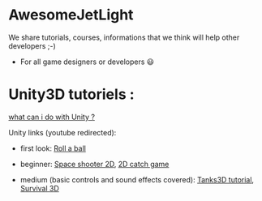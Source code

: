 # AwesomeJetLight
We share tutorials, courses, informations that we think will help other developers ;-)

* For all game designers or developers :smiley:

# Unity3D tutoriels :
[what can i do with Unity ?](https://www.youtube.com/watch?v=GXI0l3yqBrA)

Unity links (youtube redirected): 
     
* first look: 
[Roll a ball](https://unity3d.com/learn/tutorials/projects/roll-ball-tutorial)
              
* beginner:
[Space shooter 2D](https://unity3d.com/learn/tutorials/projects/space-shooter-tutorial),
[2D catch game](https://unity3d.com/learn/tutorials/topics/2d-game-creation/2d-catch-game-pt-1?playlist=17093)
              
* medium (basic controls and sound effects covered): 
[Tanks3D tutorial](https://unity3d.com/learn/tutorials/projects/tanks-tutorial),
[Survival 3D](https://unity3d.com/learn/tutorials/projects/survival-shooter-tutorial)
          
